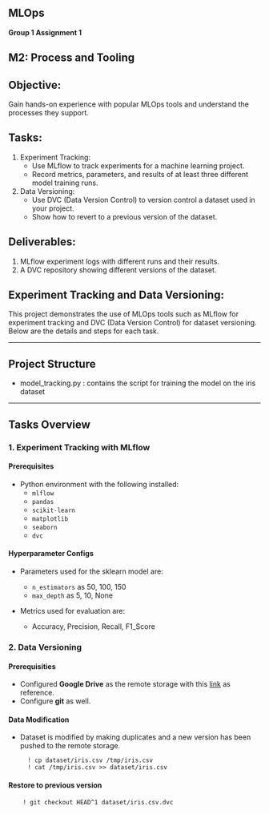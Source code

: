 ## MLOps
**Group 1 Assignment 1**<br>

## M2: Process and Tooling
## Objective: 
Gain hands-on experience with popular MLOps tools and understand the processes they support.

## Tasks:
1.	Experiment Tracking:
	-	Use MLflow to track experiments for a machine learning project.
	-	Record metrics, parameters, and results of at least three different model training runs.
2.	Data Versioning:
	-	Use DVC (Data Version Control) to version control a dataset used in your project.
  	-	Show how to revert to a previous version of the dataset.

## Deliverables:
1.	MLflow experiment logs with different runs and their results.
2.	A DVC repository showing different versions of the dataset.

## Experiment Tracking and Data Versioning:

This project demonstrates the use of MLOps tools such as MLflow for experiment tracking and DVC (Data Version Control) for dataset versioning. Below are the details and steps for each task.

---

## Project Structure

- model_tracking.py : contains the script for training the model on the iris dataset

---

## Tasks Overview

### 1. Experiment Tracking with MLflow

#### Prerequisites
- Python environment with the following installed:
  - `mlflow`
  - `pandas`
  - `scikit-learn`
  - `matplotlib`
  - `seaborn`
  - `dvc`
 
#### Hyperparameter Configs
- Parameters used for the sklearn model are:
  - `n_estimators` as 50, 100, 150
  - `max_depth` as 5, 10, None
 
- Metrics used for evaluation are:
  - Accuracy, Precision, Recall, F1_Score

### 2. Data Versioning

#### Prerequisities
- Configured **Google Drive** as the remote storage with this [link](https://dvc.org/doc/user-guide/data-management/remote-storage/google-drive) as reference.
- Configure **git** as well.

#### Data Modification
- Dataset is modified by making duplicates and a new version has been pushed to the remote storage.

  		! cp dataset/iris.csv /tmp/iris.csv
		! cat /tmp/iris.csv >> dataset/iris.csv

#### Restore to previous version

  		! git checkout HEAD^1 dataset/iris.csv.dvc

